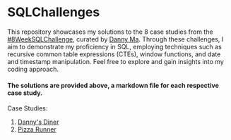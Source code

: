 # SQLChallenges

This repository showcases my solutions to the 8 case studies from the [#8WeekSQLChallenge](https://8weeksqlchallenge.com/), curated by [Danny Ma](https://www.linkedin.com/in/datawithdanny/). Through these challenges, I aim to demonstrate my proficiency in SQL, employing techniques such as recursive common table expressions (CTEs), window functions, and date and timestamp manipulation. Feel free to explore and gain insights into my coding approach. 

#### The solutions are provided above, a markdown file for each respective case study. 

Case Studies: 

1) [Danny's Diner](https://8weeksqlchallenge.com/case-study-1/)
2) [Pizza Runner](https://8weeksqlchallenge.com/case-study-2/)


